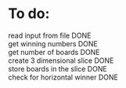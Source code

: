 # To do:
read input from file            DONE  
get winning numbers             DONE  
get number of boards            DONE  
create 3 dimensional slice      DONE  
store boards in the slice       DONE  
check for horizontal winner     DONE  

